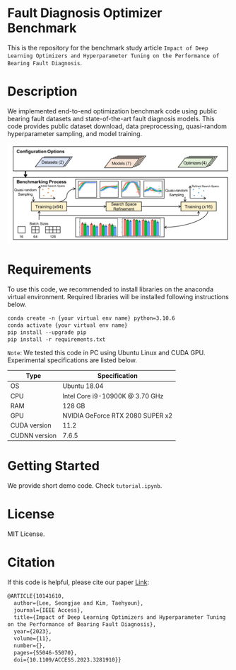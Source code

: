 # Fault Diagnosis Optimizer Benchmark

This is the repository for the benchmark study article `Impact of Deep Learning Optimizers and Hyperparameter Tuning on the Performance of Bearing Fault Diagnosis`. 

# Description

We implemented end-to-end optimization benchmark code using public bearing fault datasets and state-of-the-art fault diagnosis models. This code provides public dataset download, data preprocessing, quasi-random hyperparameter sampling, and model training.

![ga](./img/gagraphic.jpg)

# Requirements

To use this code, we recommended to install libraries on the anaconda virtual environment. Required libraries will be installed following instructions below.

```
conda create -n {your virtual env name} python=3.10.6
conda activate {your virtual env name}
pip install --upgrade pip
pip install -r requirements.txt
```

`Note`: We tested this code in PC using Ubuntu Linux and CUDA GPU. Experimental specifications are listed below.

|Type|Specification|
|------|---|
|OS|Ubuntu 18.04|
|CPU|Intel Core i9-10900K @ 3.70 GHz|
|RAM|128 GB|
|GPU|NVIDIA GeForce RTX 2080 SUPER x2|
|CUDA version|11.2|
|CUDNN version|7.6.5|

# Getting Started

We provide short demo code. Check `tutorial.ipynb`.

# License

MIT License.

# Citation

If this code is helpful, please cite our paper [Link](https://ieeexplore.ieee.org/abstract/document/10141610):

```
@ARTICLE{10141610,
  author={Lee, Seongjae and Kim, Taehyoun},
  journal={IEEE Access}, 
  title={Impact of Deep Learning Optimizers and Hyperparameter Tuning on the Performance of Bearing Fault Diagnosis}, 
  year={2023},
  volume={11},
  number={},
  pages={55046-55070},
  doi={10.1109/ACCESS.2023.3281910}}
```